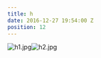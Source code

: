 ```yaml
---
title: h
date: 2016-12-27 19:54:00 Z
position: 12
---
```


![h1.jpg](/uploads/h1.jpg)![h2.jpg](/uploads/h2.jpg)